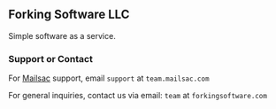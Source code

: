 ## Forking Software LLC

Simple software as a service.

### Support or Contact

For [Mailsac](https://mailsac.com) support, email `support` at `team.mailsac.com`

For general inquiries, contact us via email: `team` at `forkingsoftware.com`

